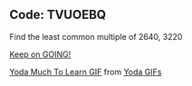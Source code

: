 ## Code: TVUOEBQ

Find the least common multiple of 2640, 3220

<a href="https://vincentchan02.wixsite.com/puzzle0.html"> Keep on GOING! </a> 

<div class="tenor-gif-embed" data-postid="10182983" data-share-method="host" data-width="50%" data-aspect-ratio="1.7777777777777777"><a href="https://tenor.com/view/yoda-muchtolearn-starwars-gif-10182983">Yoda Much To Learn GIF</a> from <a href="https://tenor.com/search/yoda-gifs">Yoda GIFs</a></div><script type="text/javascript" async src="https://tenor.com/embed.js"></script>




